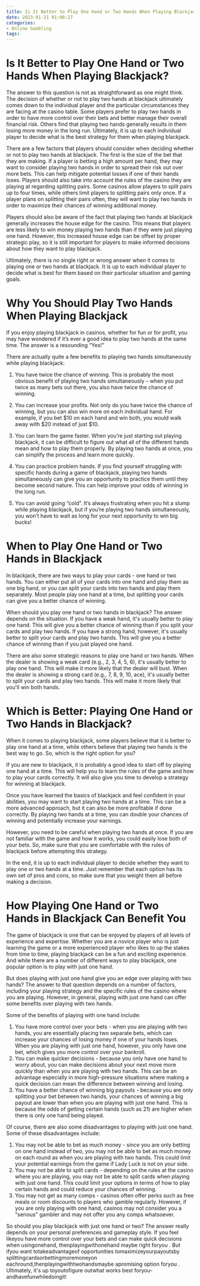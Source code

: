 ```yaml
---
title: Is It Better to Play One Hand or Two Hands When Playing Blackjack
date: 2023-01-21 01:08:27
categories:
- Online Gambling
tags:
---
```



#  Is It Better to Play One Hand or Two Hands When Playing Blackjack?

The answer to this question is not as straightforward as one might think. The decision of whether or not to play two hands at blackjack ultimately comes down to the individual player and the particular circumstances they are facing at the casino table. Some players prefer to play two hands in order to have more control over their bets and better manage their overall financial risk. Others find that playing two hands generally results in them losing more money in the long run. Ultimately, it is up to each individual player to decide what is the best strategy for them when playing blackjack.

There are a few factors that players should consider when deciding whether or not to play two hands at blackjack. The first is the size of the bet that they are making. If a player is betting a high amount per hand, they may want to consider playing two hands in order to spread their risk out over more bets. This can help mitigate potential losses if one of their hands loses. Players should also take into account the rules of the casino they are playing at regarding splitting pairs. Some casinos allow players to split pairs up to four times, while others limit players to splitting pairs only once. If a player plans on splitting their pairs often, they will want to play two hands in order to maximize their chances of winning additional money.

Players should also be aware of the fact that playing two hands at blackjack generally increases the house edge for the casino. This means that players are less likely to win money playing two hands than if they were just playing one hand. However, this increased house edge can be offset by proper strategic play, so it is still important for players to make informed decisions about how they want to play blackjack.

 Ultimately, there is no single right or wrong answer when it comes to playing one or two hands at blackjack. It is up to each individual player to decide what is best for them based on their particular situation and gaming goals.

#  Why You Should Play Two Hands When Playing Blackjack

If you enjoy playing blackjack in casinos, whether for fun or for profit, you may have wondered if it’s ever a good idea to play two hands at the same time. The answer is a resounding “Yes!”

There are actually quite a few benefits to playing two hands simultaneously while playing blackjack:

1. You have twice the chance of winning. This is probably the most obvious benefit of playing two hands simultaneously – when you put twice as many bets out there, you also have twice the chance of winning.

2. You can increase your profits. Not only do you have twice the chance of winning, but you can also win more on each individual hand. For example, if you bet $10 on each hand and win both, you would walk away with $20 instead of just $10.

3. You can learn the game faster. When you’re just starting out playing blackjack, it can be difficult to figure out what all of the different hands mean and how to play them properly. By playing two hands at once, you can simplify the process and learn more quickly.

4. You can practice problem hands. If you find yourself struggling with specific hands during a game of blackjack, playing two hands simultaneously can give you an opportunity to practice them until they become second nature. This can help improve your odds of winning in the long run.

5. You can avoid going “cold”. It’s always frustrating when you hit a slump while playing blackjack, but if you’re playing two hands simultaneously, you won’t have to wait as long for your next opportunity to win big bucks!

#  When to Play One Hand or Two Hands in Blackjack

In blackjack, there are two ways to play your cards - one hand or two hands. You can either put all of your cards into one hand and play them as one big hand, or you can split your cards into two hands and play them separately. Most people play one hand at a time, but splitting your cards can give you a better chance of winning.

When should you play one hand or two hands in blackjack? The answer depends on the situation. If you have a weak hand, it's usually better to play one hand. This will give you a better chance of winning than if you split your cards and play two hands. If you have a strong hand, however, it's usually better to split your cards and play two hands. This will give you a better chance of winning than if you just played one hand.

There are also some strategic reasons to play one hand or two hands. When the dealer is showing a weak card (e.g., 2, 3, 4, 5, 6), it's usually better to play one hand. This will make it more likely that the dealer will bust. When the dealer is showing a strong card (e.g., 7, 8, 9, 10, ace), it's usually better to split your cards and play two hands. This will make it more likely that you'll win both hands.

#  Which is Better: Playing One Hand or Two Hands in Blackjack?

When it comes to playing blackjack, some players believe that it is better to play one hand at a time, while others believe that playing two hands is the best way to go. So, which is the right option for you?

If you are new to blackjack, it is probably a good idea to start off by playing one hand at a time. This will help you to learn the rules of the game and how to play your cards correctly. It will also give you time to develop a strategy for winning at blackjack.

Once you have learned the basics of blackjack and feel confident in your abilities, you may want to start playing two hands at a time. This can be a more advanced approach, but it can also be more profitable if done correctly. By playing two hands at a time, you can double your chances of winning and potentially increase your earnings.

However, you need to be careful when playing two hands at once. If you are not familiar with the game and how it works, you could easily lose both of your bets. So, make sure that you are comfortable with the rules of blackjack before attempting this strategy.

In the end, it is up to each individual player to decide whether they want to play one or two hands at a time. Just remember that each option has its own set of pros and cons, so make sure that you weight them all before making a decision.

#  How Playing One Hand or Two Hands in Blackjack Can Benefit You

The game of blackjack is one that can be enjoyed by players of all levels of experience and expertise. Whether you are a novice player who is just learning the game or a more experienced player who likes to up the stakes from time to time, playing blackjack can be a fun and exciting experience. And while there are a number of different ways to play blackjack, one popular option is to play with just one hand.

But does playing with just one hand give you an edge over playing with two hands? The answer to that question depends on a number of factors, including your playing strategy and the specific rules of the casino where you are playing. However, in general, playing with just one hand can offer some benefits over playing with two hands.

Some of the benefits of playing with one hand include: 
1) You have more control over your bets - when you are playing with two hands, you are essentially placing two separate bets, which can increase your chances of losing money if one of your hands loses. When you are playing with just one hand, however, you only have one bet, which gives you more control over your bankroll.
2) You can make quicker decisions - because you only have one hand to worry about, you can make decisions about your next move more quickly than when you are playing with two hands. This can be an advantage especially in more high-pressure situations where making a quick decision can mean the difference between winning and losing.
3) You have a better chance of winning big payouts - because you are only splitting your bet between two hands, your chances of winning a big payout are lower than when you are playing with just one hand. This is because the odds of getting certain hands (such as 21) are higher when there is only one hand being played.

Of course, there are also some disadvantages to playing with just one hand. Some of these disadvantages include: 
1) You may not be able to bet as much money - since you are only betting on one hand instead of two, you may not be able to bet as much money on each round as when you are playing with two hands. This could limit your potential earnings from the game if Lady Luck is not on your side.
2) You may not be able to split cards - depending on the rules at the casino where you are playing, you may not be able to split cards when playing with just one hand. This could limit your options in terms of how to play certain hands and could reduce your chances of winning. 
3) You may not get as many comps - casinos often offer perks such as free meals or room discounts to players who gamble regularly. However, if you are only playing with one hand, casinos may not consider you a "serious" gambler and may not offer you any comps whatsoever.

So should you play blackjack with just one hand or two? The answer really depends on your personal preferences and gameplay style. If you feel likeyou have more control over your bets and can make quick decisions when usingonehand, thenplayingwithonehand maybe right foryou . But ifyou want totakeadvantageof opportunities tomaximizeyourpayoutsby splittingcardsorbettingmoremoneyon eachround,thenplayingwithtwohandsmaybe apromising option foryou . Ultimately, it's up toyoutofigure outwhat works best foryou-andhavefunwhiledoingit!